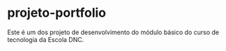 # projeto-portfolio
Este é um dos projeto de desenvolvimento do módulo básico do curso de tecnologia da Escola DNC.
